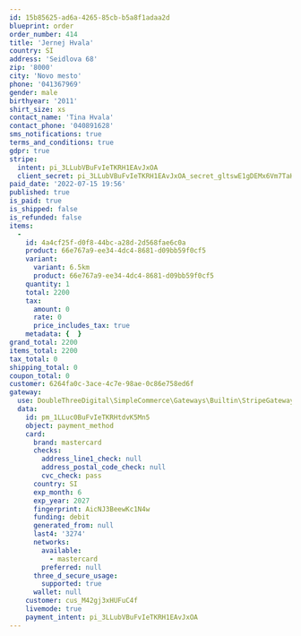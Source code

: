 ```yaml
---
id: 15b85625-ad6a-4265-85cb-b5a8f1adaa2d
blueprint: order
order_number: 414
title: 'Jernej Hvala'
country: SI
address: 'Seidlova 68'
zip: '8000'
city: 'Novo mesto'
phone: '041367969'
gender: male
birthyear: '2011'
shirt_size: xs
contact_name: 'Tina Hvala'
contact_phone: '040891628'
sms_notifications: true
terms_and_conditions: true
gdpr: true
stripe:
  intent: pi_3LLubVBuFvIeTKRH1EAvJxOA
  client_secret: pi_3LLubVBuFvIeTKRH1EAvJxOA_secret_gltswE1gDEMx6Vm7TaHDi09j0
paid_date: '2022-07-15 19:56'
published: true
is_paid: true
is_shipped: false
is_refunded: false
items:
  -
    id: 4a4cf25f-d0f8-44bc-a28d-2d568fae6c0a
    product: 66e767a9-ee34-4dc4-8681-d09bb59f0cf5
    variant:
      variant: 6.5km
      product: 66e767a9-ee34-4dc4-8681-d09bb59f0cf5
    quantity: 1
    total: 2200
    tax:
      amount: 0
      rate: 0
      price_includes_tax: true
    metadata: {  }
grand_total: 2200
items_total: 2200
tax_total: 0
shipping_total: 0
coupon_total: 0
customer: 6264fa0c-3ace-4c7e-98ae-0c86e758ed6f
gateway:
  use: DoubleThreeDigital\SimpleCommerce\Gateways\Builtin\StripeGateway
  data:
    id: pm_1LLuc0BuFvIeTKRHtdvK5Mn5
    object: payment_method
    card:
      brand: mastercard
      checks:
        address_line1_check: null
        address_postal_code_check: null
        cvc_check: pass
      country: SI
      exp_month: 6
      exp_year: 2027
      fingerprint: AicNJ3BeewKc1N4w
      funding: debit
      generated_from: null
      last4: '3274'
      networks:
        available:
          - mastercard
        preferred: null
      three_d_secure_usage:
        supported: true
      wallet: null
    customer: cus_M42gj3xHUFuC4f
    livemode: true
    payment_intent: pi_3LLubVBuFvIeTKRH1EAvJxOA
---
```

